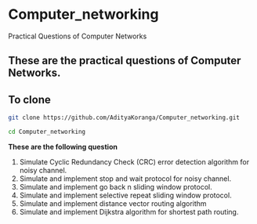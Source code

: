 # Computer_networking
Practical Questions of Computer Networks

## These are the practical questions of Computer Networks.

## To clone
```bash
git clone https://github.com/AdityaKoranga/Computer_networking.git
```

```bash
cd Computer_networking
```
**These are the following question**
1. Simulate Cyclic Redundancy Check (CRC) error detection algorithm for noisy channel.
2. Simulate and implement stop and wait protocol for noisy channel.
3. Simulate and implement go back n sliding window protocol.
4. Simulate and implement selective repeat sliding window protocol.
5. Simulate and implement distance vector routing algorithm
6. Simulate and implement Dijkstra algorithm for shortest path routing.

